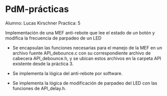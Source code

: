 # PdM-prácticas
Alumno: Lucas Kirschner
Practica: 5


Implementación de una MEF anti-rebote que lee el estado de un botón y modifica la frecuencia de parpadeo de un LED

- Se encapsulan las funciones necesarias para el manejo de la MEF en un archivo fuente API_debounce.c con su correspondiente archivo de cabecera API_debounce.h, y se ubican estos archivos en la carpeta API existente desde la práctica 3.

- Se implementa la lógica del anti-rebote por software.

- Se implementa la lógica de modificación de parpadeo del LED con las funciones de API_delay.h.